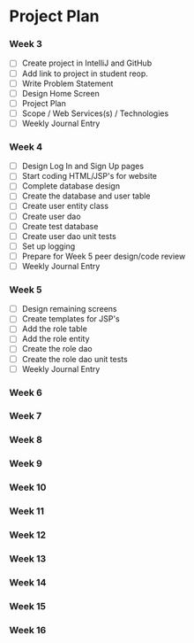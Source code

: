 # Project Plan

### Week 3
- [ ] Create project in IntelliJ and GitHub
- [ ] Add link to project in student reop.
- [ ] Write Problem Statement
- [ ] Design Home Screen
- [ ] Project Plan
- [ ] Scope / Web Services(s) / Technologies
- [ ] Weekly Journal Entry

### Week 4
- [ ] Design Log In and Sign Up pages
- [ ] Start coding HTML/JSP's for website
- [ ] Complete database design
- [ ] Create the database and user table
- [ ] Create user entity class
- [ ] Create user dao
- [ ] Create test database
- [ ] Create user dao unit tests
- [ ] Set up logging
- [ ] Prepare for Week 5 peer design/code review
- [ ] Weekly Journal Entry

### Week 5
- [ ] Design remaining screens
- [ ] Create templates for JSP's
- [ ] Add the role table
- [ ] Add the role entity
- [ ] Create the role dao
- [ ] Create the role dao unit tests
- [ ] Weekly Journal Entry

### Week 6

### Week 7

### Week 8

### Week 9

### Week 10

### Week 11

### Week 12

### Week 13

### Week 14

### Week 15

### Week 16